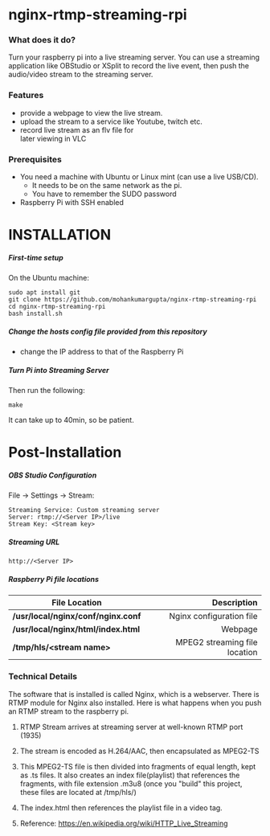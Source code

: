 # nginx-rtmp-streaming-rpi

### What does it do?
Turn your raspberry pi into a live streaming server. You can use a streaming application like OBStudio or XSplit to record the live event, then push the audio/video stream to the streaming server.

### Features
- provide a webpage to view the live 
  stream.
- upload the stream to a service like
  Youtube, twitch etc.
- record live stream as an flv file for  
  later viewing in VLC

### Prerequisites
- You need a machine with Ubuntu or Linux mint (can use a live USB/CD). 
    * It needs to be on the same network 
      as the pi.
    * You have to remember the SUDO 
      password
- Raspberry Pi with SSH enabled

# INSTALLATION

##### First-time setup
On the Ubuntu machine:

```
sudo apt install git
git clone https://github.com/mohankumargupta/nginx-rtmp-streaming-rpi
cd nginx-rtmp-streaming-rpi
bash install.sh
```

##### Change the hosts config file provided from this repository 
 - change the IP address to that of the
   Raspberry Pi


##### Turn Pi into Streaming Server
Then run the following:

```
make
```

It can take up to 40min, so be patient.

# Post-Installation

##### OBS Studio Configuration
File -> Settings -> Stream:
```
Streaming Service: Custom streaming server
Server: rtmp://<Server IP>/live
Stream Key: <Stream key>
```

##### Streaming URL

```
http://<Server IP>
```

##### Raspberry Pi file locations
| File Location | Description |
| ------------- | -----------:|
| **/usr/local/nginx/conf/nginx.conf** | Nginx configuration file |
| **/usr/local/nginx/html/index.html** | Webpage | 
| **/tmp/hls/&lt;stream name&gt;** | MPEG2 streaming file location | 



### Technical Details
The software that is installed is called Nginx, which is a webserver. There is RTMP module for Nginx also installed. Here is what happens when you push an RTMP stream to the raspberry pi.

1. RTMP Stream arrives at streaming server at well-known RTMP port (1935)

2. The stream is encoded as H.264/AAC, then encapsulated as MPEG2-TS

3. This MPEG2-TS file is then divided into fragments of equal length, kept as .ts files. It also creates an index file(playlist) that references the fragments, with file extension .m3u8
 (once you "build" this project, these files are located at /tmp/hls/<stream name>)

4. The index.html then references the playlist file in a video tag.

5. Reference: https://en.wikipedia.org/wiki/HTTP_Live_Streaming




